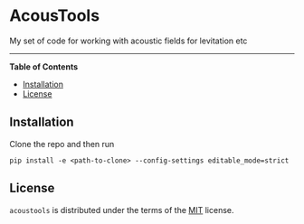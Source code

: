 # AcousTools

<!-- [![PyPI - Version](https://img.shields.io/pypi/v/acoustools.svg)](https://pypi.org/project/acoustools)
[![PyPI - Python Version](https://img.shields.io/pypi/pyversions/acoustools.svg)](https://pypi.org/project/acoustools) -->

My set of code for working with acoustic fields for levitation etc 

-----

**Table of Contents**

- [Installation](#installation)
- [License](#license)

## Installation

Clone the repo and then run

```console
pip install -e <path-to-clone> --config-settings editable_mode=strict
```

## License

`acoustools` is distributed under the terms of the [MIT](https://spdx.org/licenses/MIT.html) license.
